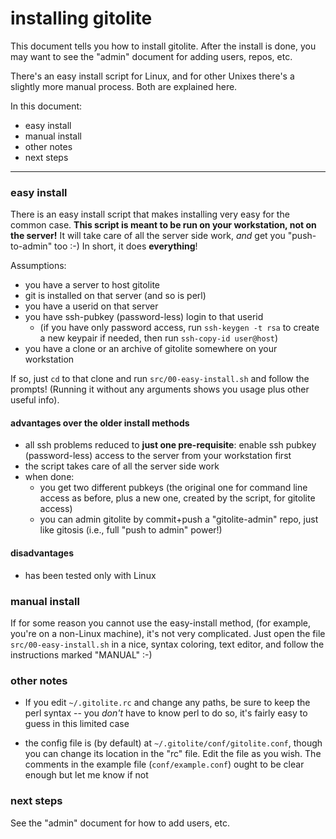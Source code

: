 # installing gitolite

This document tells you how to install gitolite.  After the install is done,
you may want to see the "admin" document for adding users, repos, etc.

There's an easy install script for Linux, and for other Unixes there's a
slightly more manual process.  Both are explained here.

In this document:

  * easy install
  * manual install
  * other notes
  * next steps

----

### easy install

There is an easy install script that makes installing very easy for the common
case.  **This script is meant to be run on your workstation, not on the
server!**  It will take care of all the server side work, *and* get you
"push-to-admin" too :-)  In short, it does **everything**!

Assumptions:

  * you have a server to host gitolite
  * git is installed on that server (and so is perl)
  * you have a userid on that server
  * you have ssh-pubkey (password-less) login to that userid
      * (if you have only password access, run `ssh-keygen -t rsa` to create a
        new keypair if needed, then run `ssh-copy-id user@host`)
  * you have a clone or an archive of gitolite somewhere on your workstation

If so, just `cd` to that clone and run `src/00-easy-install.sh` and follow the
prompts!  (Running it without any arguments shows you usage plus other useful
info).

#### advantages over the older install methods

  * all ssh problems reduced to **just one pre-requisite**: enable ssh pubkey
    (password-less) access to the server from your workstation first
  * the script takes care of all the server side work
  * when done:
      * you get two different pubkeys (the original one for command line
        access as before, plus a new one, created by the script, for gitolite
        access)
      * you can admin gitolite by commit+push a "gitolite-admin" repo, just
        like gitosis (i.e., full "push to admin" power!)

#### disadvantages

  * has been tested only with Linux

### manual install

If for some reason you cannot use the easy-install method, (for example,
you're on a non-Linux machine), it's not very complicated.  Just open the file
`src/00-easy-install.sh` in a nice, syntax coloring, text editor, and follow
the instructions marked "MANUAL" :-)

### other notes

  * If you edit `~/.gitolite.rc` and change any paths, be sure to keep the
    perl syntax -- you *don't* have to know perl to do so, it's fairly easy to
    guess in this limited case

  * the config file is (by default) at `~/.gitolite/conf/gitolite.conf`,
    though you can change its location in the "rc" file.  Edit the file as you
    wish.  The comments in the example file (`conf/example.conf`) ought to be
    clear enough but let me know if not

### next steps

See the "admin" document for how to add users, etc.

